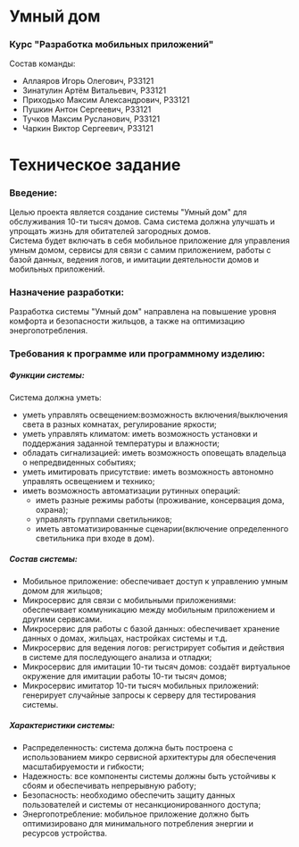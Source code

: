 # Умный дом
### Курс "Разработка мобильных приложений"

Состав команды:
* Аллаяров Игорь Олегович, P33121
* Зинатулин Артём Витальевич, P33121
* Приходько Максим Александрович, P33121
* Пушкин Антон Сергеевич, P33121
* Тучков Максим Русланович, P33121
* Чаркин Виктор Сергеевич, P33121  

# Техническое задание
### Введение:
Целью проекта является создание системы "Умный дом" для обслуживания 10-ти тысяч домов. 
Сама система должна улучшать и упрощать жизнь для обитателей загородных домов.   
Система будет включать в себя мобильное приложение для управления умным домом, сервисы для связи с самим приложением, работы с базой данных, ведения логов, и имитации деятельности домов и мобильных приложений.  

### Назначение разработки:
Разработка системы "Умный дом" направлена на повышение уровня комфорта и безопасности жильцов, а также на оптимизацию энергопотребления.  

### Требования к программе или программному изделию:
##### Функции системы:
Система должна уметь:  
- уметь управлять освещением:возможность включения/выключения света в разных комнатах, регулирование яркости;
- уметь управлять климатом: иметь возможность установки и поддержания заданной температуры и влажности;
- обладать сигнализацией: иметь возможность оповещать владельца о непредвиденных событиях;
- уметь имитировать присутствие: иметь возможность автономно управлять освещением и технико;
- иметь возможность автоматизации рутинных операций:
    - иметь разные режимы работы (проживание, консервация
дома, охрана);
    - управлять группами светильников;
    - иметь автоматизированные сценарии(включение определенного светильника при входе в дом).

##### Состав системы:
- Мобильное приложение: обеспечивает доступ к управлению умным домом для жильцов;
- Микросервис для связи с мобильными приложениями: обеспечивает коммуникацию между мобильным приложением и другими сервисами. 
- Микросервис для работы с базой данных: обеспечивает хранение данных о домах, жильцах, настройках системы и т.д.
- Микросервис для ведения логов: регистрирует события и действия в системе для последующего анализа и отладки; 
- Микросервис для имитации 10-ти тысяч домов: создаёт виртуальное окружение для имитации работы 10-ти тысяч домов;
- Микросервис имитатор 10-ти тысяч мобильных приложений: генерирует случайные запросы к серверу для тестирования системы.

##### Характеристики системы:
- Распределенность: система должна быть построена с использованием микро сервисной архитектуры для обеспечения масштабируемости и гибкости; 
- Надежность: все компоненты системы должны быть устойчивы к сбоям и обеспечивать непрерывную работу;
- Безопасность: необходимо обеспечить защиту данных пользователей и системы от несанкционированного доступа; 
- Энергопотребление: мобильное приложение должно быть оптимизировано для минимального потребления энергии и ресурсов устройства.


